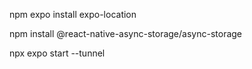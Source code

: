 npm expo install expo-location


npm install @react-native-async-storage/async-storage


npx expo start --tunnel
